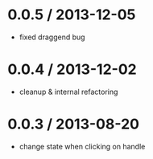 
0.0.5 / 2013-12-05
==================

 * fixed draggend bug

0.0.4 / 2013-12-02
==================

 * cleanup & internal refactoring

0.0.3 / 2013-08-20
==================

- change state when clicking on handle


